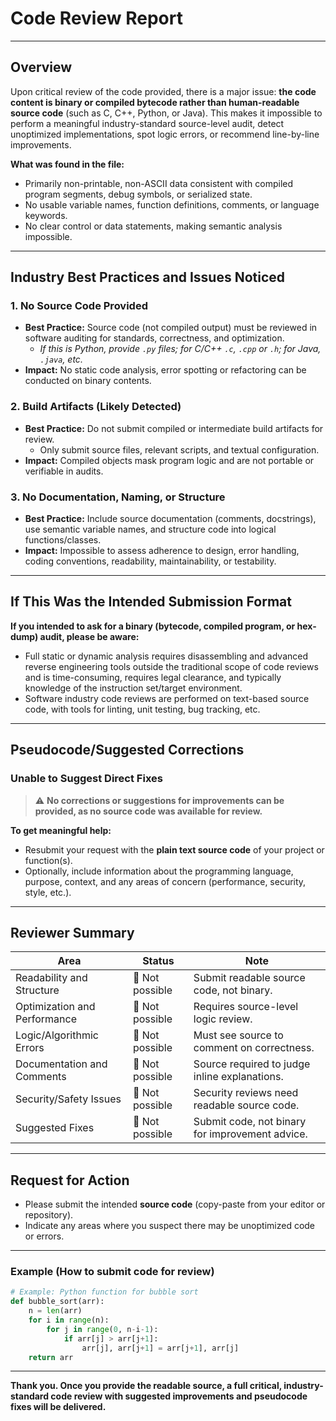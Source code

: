 # Code Review Report

---

## Overview

Upon critical review of the code provided, there is a major issue: **the code content is binary or compiled bytecode rather than human-readable source code** (such as C, C++, Python, or Java). This makes it impossible to perform a meaningful industry-standard source-level audit, detect unoptimized implementations, spot logic errors, or recommend line-by-line improvements.

**What was found in the file:**  
- Primarily non-printable, non-ASCII data consistent with compiled program segments, debug symbols, or serialized state.
- No usable variable names, function definitions, comments, or language keywords.
- No clear control or data statements, making semantic analysis impossible.

---

## Industry Best Practices and Issues Noticed

### 1. **No Source Code Provided**

- **Best Practice:** Source code (not compiled output) must be reviewed in software auditing for standards, correctness, and optimization.
    - _If this is Python, provide `.py` files; for C/C++ `.c`, `.cpp` or `.h`; for Java, `.java`, etc._
- **Impact:** No static code analysis, error spotting or refactoring can be conducted on binary contents.

### 2. **Build Artifacts (Likely Detected)**

- **Best Practice:** Do not submit compiled or intermediate build artifacts for review.
    - Only submit source files, relevant scripts, and textual configuration.
- **Impact:** Compiled objects mask program logic and are not portable or verifiable in audits.

### 3. **No Documentation, Naming, or Structure**

- **Best Practice:** Include source documentation (comments, docstrings), use semantic variable names, and structure code into logical functions/classes.
- **Impact:** Impossible to assess adherence to design, error handling, coding conventions, readability, maintainability, or testability.

---

## If This Was the Intended Submission Format

**If you intended to ask for a binary (bytecode, compiled program, or hex-dump) audit, please be aware:**
- Full static or dynamic analysis requires disassembling and advanced reverse engineering tools outside the traditional scope of code reviews and is time-consuming, requires legal clearance, and typically knowledge of the instruction set/target environment.
- Software industry code reviews are performed on text-based source code, with tools for linting, unit testing, bug tracking, etc.

---

## Pseudocode/Suggested Corrections

### Unable to Suggest Direct Fixes

> :warning: **No corrections or suggestions for improvements can be provided, as no source code was available for review.**

**To get meaningful help:**  
- Resubmit your request with the **plain text source code** of your project or function(s).
- Optionally, include information about the programming language, purpose, context, and any areas of concern (performance, security, style, etc.).

---

## Reviewer Summary

| Area                          | Status                | Note                                               |
|-------------------------------|-----------------------|----------------------------------------------------|
| Readability and Structure      | 🔴 Not possible       | Submit readable source code, not binary.            |
| Optimization and Performance   | 🔴 Not possible       | Requires source-level logic review.                 |
| Logic/Algorithmic Errors       | 🔴 Not possible       | Must see source to comment on correctness.          |
| Documentation and Comments     | 🔴 Not possible       | Source required to judge inline explanations.       |
| Security/Safety Issues         | 🔴 Not possible       | Security reviews need readable source code.         |
| Suggested Fixes                | 🔴 Not possible       | Submit code, not binary for improvement advice.     |

---

## Request for Action

- Please submit the intended **source code** (copy-paste from your editor or repository).
- Indicate any areas where you suspect there may be unoptimized code or errors.

---

### Example (How to submit code for review)

```python
# Example: Python function for bubble sort
def bubble_sort(arr):
    n = len(arr)
    for i in range(n):
        for j in range(0, n-i-1):
            if arr[j] > arr[j+1]:
                arr[j], arr[j+1] = arr[j+1], arr[j]
    return arr
```

---

**Thank you. Once you provide the readable source, a full critical, industry-standard code review with suggested improvements and pseudocode fixes will be delivered.**